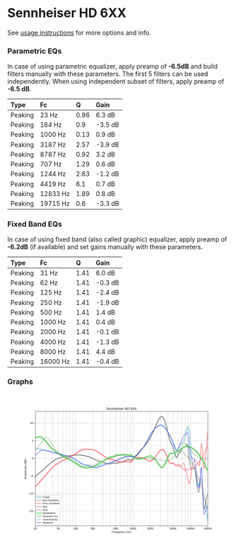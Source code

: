 # Sennheiser HD 6XX
See [usage instructions](https://github.com/jaakkopasanen/AutoEq#usage) for more options and info.

### Parametric EQs
In case of using parametric equalizer, apply preamp of **-6.5dB** and build filters manually
with these parameters. The first 5 filters can be used independently.
When using independent subset of filters, apply preamp of **-6.5 dB**.

| Type    | Fc       |    Q | Gain    |
|:--------|:---------|:-----|:--------|
| Peaking | 23 Hz    | 0.96 | 6.3 dB  |
| Peaking | 164 Hz   | 0.9  | -3.5 dB |
| Peaking | 1000 Hz  | 0.13 | 0.9 dB  |
| Peaking | 3187 Hz  | 2.57 | -3.9 dB |
| Peaking | 8787 Hz  | 0.92 | 3.2 dB  |
| Peaking | 707 Hz   | 1.29 | 0.6 dB  |
| Peaking | 1244 Hz  | 2.63 | -1.2 dB |
| Peaking | 4419 Hz  | 6.1  | 0.7 dB  |
| Peaking | 12833 Hz | 1.89 | 0.8 dB  |
| Peaking | 19715 Hz | 0.6  | -3.3 dB |

### Fixed Band EQs
In case of using fixed band (also called graphic) equalizer, apply preamp of **-6.2dB**
(if available) and set gains manually with these parameters.

| Type    | Fc       |    Q | Gain    |
|:--------|:---------|:-----|:--------|
| Peaking | 31 Hz    | 1.41 | 6.0 dB  |
| Peaking | 62 Hz    | 1.41 | -0.3 dB |
| Peaking | 125 Hz   | 1.41 | -2.4 dB |
| Peaking | 250 Hz   | 1.41 | -1.9 dB |
| Peaking | 500 Hz   | 1.41 | 1.4 dB  |
| Peaking | 1000 Hz  | 1.41 | 0.4 dB  |
| Peaking | 2000 Hz  | 1.41 | -0.1 dB |
| Peaking | 4000 Hz  | 1.41 | -1.3 dB |
| Peaking | 8000 Hz  | 1.41 | 4.4 dB  |
| Peaking | 16000 Hz | 1.41 | -0.4 dB |

### Graphs
![](./Sennheiser%20HD%206XX.png)